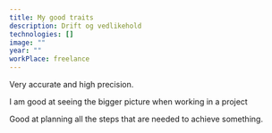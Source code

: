 ```yaml
---
title: My good traits
description: Drift og vedlikehold
technologies: []
image: ""
year: ""
workPlace: freelance
---
```


Very accurate and high precision.

I am good at seeing the bigger picture when working in a project

Good at planning all the steps that are needed to achieve something.
